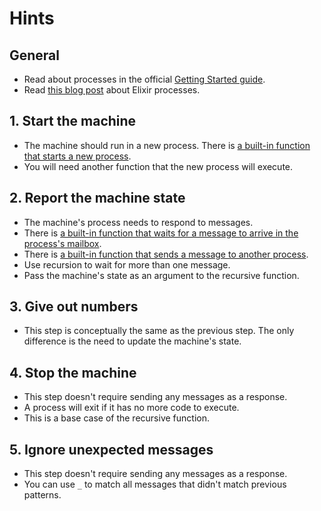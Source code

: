 # Hints

## General

- Read about processes in the official [Getting Started guide][getting-started-processes].
- Read [this blog post][mullen-processes] about Elixir processes.

## 1. Start the machine

- The machine should run in a new process. There is [a built-in function that starts a new process][kernel-spawn-1].
- You will need another function that the new process will execute.

## 2. Report the machine state

- The machine's process needs to respond to messages.
- There is [a built-in function that waits for a message to arrive in the process's mailbox][kernel-receive].
- There is [a built-in function that sends a message to another process][kernel-send].
- Use recursion to wait for more than one message.
- Pass the machine's state as an argument to the recursive function.

## 3. Give out numbers

- This step is conceptually the same as the previous step. The only difference is the need to update the machine's state.

## 4. Stop the machine

- This step doesn't require sending any messages as a response.
- A process will exit if it has no more code to execute.
- This is a base case of the recursive function.

## 5. Ignore unexpected messages

- This step doesn't require sending any messages as a response.
- You can use `_` to match all messages that didn't match previous patterns.

[getting-started-processes]: https://hexdocs.pm/elixir/processes.html
[mullen-processes]: https://samuelmullen.com/articles/elixir-processes-send-and-receive
[kernel-spawn-1]: https://hexdocs.pm/elixir/Kernel.html#spawn/1
[kernel-receive]: https://hexdocs.pm/elixir/Kernel.SpecialForms.html#receive/1
[kernel-send]: https://hexdocs.pm/elixir/Kernel.html#send/2
